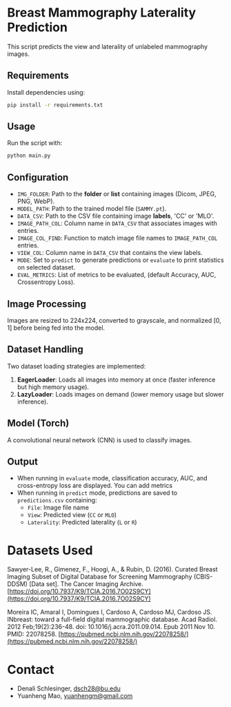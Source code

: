 # Breast Mammography Laterality Prediction

This script predicts the view and laterality of unlabeled mammography images.

## Requirements

Install dependencies using:

```sh
pip install -r requirements.txt
```

## Usage

Run the script with:

```sh
python main.py
```

## Configuration

- `IMG_FOLDER`: Path to the **folder** or **list** containing images (Dicom, JPEG, PNG, WebP).
- `MODEL_PATH`: Path to the trained model file (`SAMMY.pt`).
- `DATA_CSV`: Path to the CSV file containing image **labels**, 'CC' or 'MLO'.
- `IMAGE_PATH_COL`: Column name in `DATA_CSV` that associates images with entries.
- `IMAGE_COL_FIND`: Function to match image file names to `IMAGE_PATH_COL` entries.
- `VIEW_COL`: Column name in `DATA_CSV` that contains the view labels.
- `MODE`: Set to `predict` to generate predictions or `evaluate` to print statistics on selected dataset.
- `EVAL_METRICS`: List of metrics to be evaluated, (default Accuracy, AUC, Crossentropy Loss).

## Image Processing

Images are resized to 224x224, converted to grayscale, and normalized [0, 1] before being fed into the model.

## Dataset Handling

Two dataset loading strategies are implemented:

1. **EagerLoader**: Loads all images into memory at once (faster inference but high memory usage).
2. **LazyLoader**: Loads images on demand (lower memory usage but slower inference).

## Model (Torch)

A convolutional neural network (CNN) is used to classify images.

## Output

- When running in `evaluate` mode, classification accuracy, AUC, and cross-entropy loss are displayed. You can add metrics
- When running in `predict` mode, predictions are saved to `predictions.csv` containing:
  - `File`: Image file name
  - `View`: Predicted view (`CC` or `MLO`)
  - `Laterality`: Predicted laterality (`L` or `R`)

# Datasets Used

Sawyer-Lee, R., Gimenez, F., Hoogi, A., & Rubin, D. (2016). Curated Breast Imaging Subset of Digital Database for Screening Mammography (CBIS-DDSM) [Data set]. The Cancer Imaging Archive. [https://doi.org/10.7937/K9/TCIA.2016.7O02S9CY](https://doi.org/10.7937/K9/TCIA.2016.7O02S9CY)

Moreira IC, Amaral I, Domingues I, Cardoso A, Cardoso MJ, Cardoso JS. INbreast: toward a full-field digital mammographic database. Acad Radiol. 2012 Feb;19(2):236-48. doi: 10.1016/j.acra.2011.09.014. Epub 2011 Nov 10. PMID: 22078258. [https://pubmed.ncbi.nlm.nih.gov/22078258/](https://pubmed.ncbi.nlm.nih.gov/22078258/)

# Contact

- Denali Schlesinger, dsch28@bu.edu
- Yuanheng Mao, yuanhengm@gmail.com
